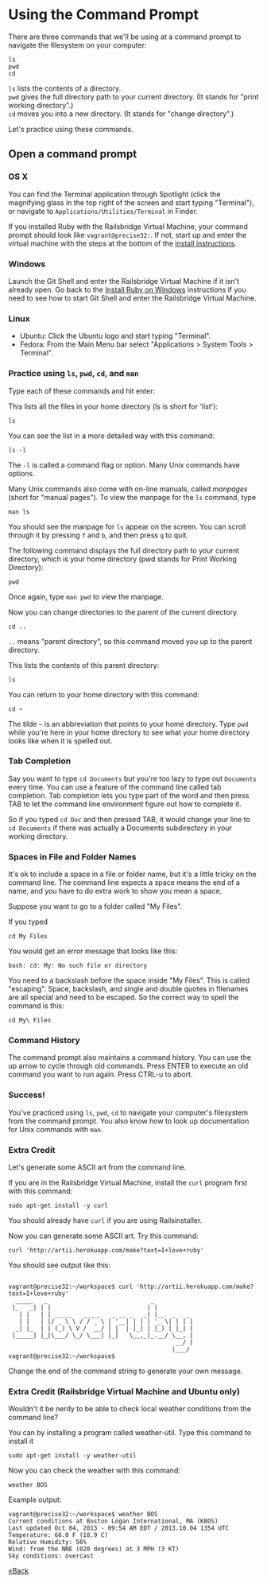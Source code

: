 # Using the Command Prompt

There are three commands that we'll be using at a command prompt to navigate the filesystem on your computer:  

```text
ls
pwd
cd
```

`ls` lists the contents of a directory.  
`pwd` gives the full directory path to your current directory.  (It stands for "print working directory".)  
`cd` moves you into a new directory. (It stands for "change directory".)

Let's practice using these commands.  

## Open a command prompt

### OS X

You can find the Terminal application through Spotlight (click the magnifying
glass in the top right of the screen and start typing "Terminal"), 
or navigate to `Applications/Utilities/Terminal` in Finder.

If you installed Ruby with the Railsbridge Virtual Machine, your command
prompt should look like `vagrant@precise32:`.  If not, start up and enter the
virtual machine with the steps at the bottom of the [install 
instructions](install/osx).


### Windows

Launch the Git Shell and enter the Railsbridge Virtual Machine if it isn't
already open. Go back to the [Install Ruby on
Windows](install/windows) instructions if you need to see how to start Git
Shell and enter the Railsbridge Virtual Machine.


### Linux

* Ubuntu: Click the Ubuntu logo and start typing "Terminal".  
* Fedora: From the Main Menu bar select "Applications > System Tools > Terminal".


### Practice using `ls`, `pwd`, `cd`, and `man`

Type each of these commands and hit enter:

This lists all the files in your home directory (ls is short for 'list'):

```text
ls
```

You can see the list in a more detailed way with this command:

```text
ls -l
```

The `-l` is called a command flag or option. Many Unix commands have options.

Many Unix commands also come with on-line manuals, called *manpages* (short for
"manual pages"). To view the manpage for the `ls` command, type 

```text
man ls
```

You should see the manpage for `ls` appear on the screen. You can scroll
through it by pressing `f` and `b`, and then press `q` to quit.

The following command displays the full directory path to your current
directory, which is your home directory (pwd stands for Print Working
Directory):

```text
pwd
```

Once again, type `man pwd` to view the manpage.

Now you can change directories to the parent of the current directory.


```text
cd ..
```

`..` means "parent directory", so this command moved you up to the parent directory. 

This lists the contents of this parent directory:

```text
ls
```

You can return to your home directory with this command:

```text
cd ~
```

The tilde `~` is an abbreviation that points to your home directory. Type
`pwd` while you're here in your home directory to see what your home directory
looks like when it is spelled out.

### Tab Completion

Say you want to type `cd Documents` but you're too lazy to type out `Documents` every time.
You can use a feature of the command line called tab completion. Tab completion lets you type
part of the word and then press TAB to let the command line environment figure
out how to complete it.

So if you typed `cd Doc` and then pressed TAB, it would change your line to `cd
Documents` if there was actually a Documents subdirectory in your working
directory.


### Spaces in File and Folder Names

It's ok to include a space in a file or folder name, but it's a little tricky
on the command line.  The command line expects a space means the end of a name,
and you have to do extra work to show you mean a space.

Suppose you want to go to a folder called "My Files".

If you typed 

```text
cd My Files
```

You would get an error message that looks like this:

```text
bash: cd: My: No such file or directory
```

You need to a backslash before the space inside "My Files". This is called "escaping".
Space, backslash, and single and double quotes in filenames are all special and
need to be escaped. So the correct way to spell the command is this:

```text
cd My\ Files
```

### Command History

The command prompt also maintains a command history. You can use the up arrow
to cycle through old commands. Press ENTER to execute an old command you want to run again. 
Press CTRL-u to abort.

### Success!

You've practiced using `ls`, `pwd`, `cd` to navigate your computer's
filesystem from the command prompt. You also know how to look up documentation for Unix commands with `man`.


### Extra Credit 

Let's generate some ASCII art from the command line.

If you are in the Railsbridge Virtual Machine, install the `curl` program first with this command:

```text
sudo apt-get install -y curl 
```

You should already have `curl` if you are using Railsinstaller.

Now you can generate some ASCII art. Try this command:

```text
curl 'http://artii.herokuapp.com/make?text=I+love+ruby'
```

You should see output like this:

```text

vagrant@precise32:~/workspace$ curl 'http://artii.herokuapp.com/make?text=I+love+ruby'
  _____   _                             _           
 |_   _| | |                           | |          
   | |   | | _____   _____   _ __ _   _| |__  _   _ 
   | |   | |/ _ \ \ / / _ \ | '__| | | | '_ \| | | |
  _| |_  | | (_) \ V /  __/ | |  | |_| | |_) | |_| |
 |_____| |_|\___/ \_/ \___| |_|   \__,_|_.__/ \__, |
                                               __/ |
                                              |___/ vagrant@precise32:~/workspace$ 
```

Change the end of the command string to generate your own message.

### Extra Credit (Railsbridge Virtual Machine and Ubuntu only)

Wouldn't it be nerdy to be able to check local weather conditions from the command line? 

You can by installing a program called weather-util. Type this command to install it

```text
sudo apt-get install -y weather-util
```

Now you can check the weather with this command:

```text
weather BOS
```

Example output:

```text
vagrant@precise32:~/workspace$ weather BOS
Current conditions at Boston Logan International, MA (KBOS)
Last updated Oct 04, 2013 - 09:54 AM EDT / 2013.10.04 1354 UTC
Temperature: 66.0 F (18.9 C)
Relative Humidity: 56%
Wind: from the NNE (020 degrees) at 3 MPH (3 KT)
Sky conditions: overcast
```

[«Back](/installfest)
